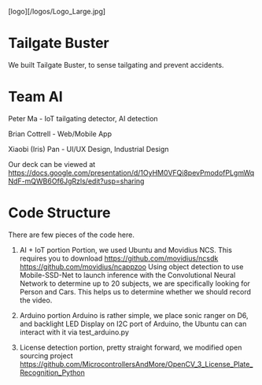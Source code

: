 [logo][/logos/Logo_Large.jpg]
# Tailgate Buster
We built Tailgate Buster, to sense tailgating and prevent accidents.

# Team AI
Peter Ma - IoT tailgating detector, AI detection

Brian Cottrell - Web/Mobile App

Xiaobi (Iris) Pan - UI/UX Design, Industrial Design

Our deck can be viewed at 
https://docs.google.com/presentation/d/1OyHM0VFQi8pevPmodofPLgmWqNdF-mQWB6Of6JgRzls/edit?usp=sharing

# Code Structure
There are few pieces of the code here.
1) AI + IoT portion Portion, we used Ubuntu and Movidius NCS.  This requires you to download
https://github.com/movidius/ncsdk
https://github.com/movidius/ncappzoo
Using object detection to use Mobile-SSD-Net to launch inference with the Convolutional Neural Network to determine up to 20 subjects, we are specifically looking for Person and Cars.  This helps us to determine whether we should record the video.

2) Arduino portion
Arduino is rather simple, we place sonic ranger on D6, and backlight LED Display on I2C port of Arduino, the Ubuntu can can interact with it via test_arduino.py

3) License detection portion, pretty straight forward, we modified open sourcing project
https://github.com/MicrocontrollersAndMore/OpenCV_3_License_Plate_Recognition_Python

